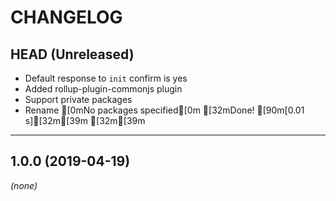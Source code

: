 CHANGELOG
=========

## HEAD (Unreleased)
* Default response to `init` confirm is yes
* Added rollup-plugin-commonjs plugin
* Support private packages
* Rename [0mNo packages specified[0m
[32mDone! [90m[0.01 s][32m[39m
[32m[39m

--------------------

## 1.0.0 (2019-04-19)
_(none)_


